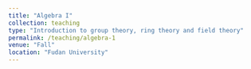 ```yaml
---
title: "Algebra I"
collection: teaching
type: "Introduction to group theory, ring theory and field theory"
permalink: /teaching/algebra-1
venue: "Fall"
location: "Fudan University"
---
```


